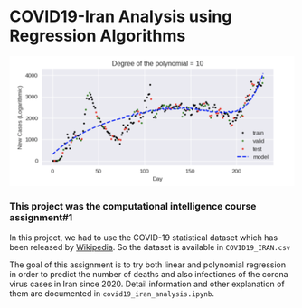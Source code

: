 # COVID19-Iran Analysis using Regression Algorithms
![](https://github.com/mohammadhashemii/COVID19-Iran/blob/master/polynomialRegression.png)


### This project was the computational intelligence course assignment#1

In this project, we had to use the COVID-19 statistical dataset which has been released by [Wikipedia](https://en.wikipedia.org/wiki/COVID-19_pandemic_in_Iran). So the dataset is available in `COVID19_IRAN.csv`

The goal of this assignment is to try both linear and polynomial regression in order to predict the number of deaths and also infectiones of the corona virus cases in Iran since 2020. Detail information and other explanation of them are documented in `covid19_iran_analysis.ipynb`.